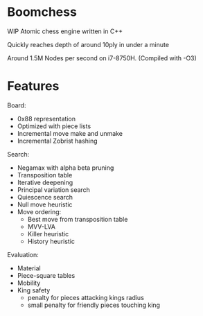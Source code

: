 # Boomchess

WIP Atomic chess engine written in C++

Quickly reaches depth of around 10ply in under a minute

Around 1.5M Nodes per second on i7-8750H. (Compiled with -O3)

# Features

Board:

- 0x88 representation
- Optimized with piece lists
- Incremental move make and unmake
- Incremental Zobrist hashing

Search:

- Negamax with alpha beta pruning
- Transposition table
- Iterative deepening
- Principal variation search
- Quiescence search
- Null move heuristic
- Move ordering:
    - Best move from transposition table
    - MVV-LVA
    - Killer heuristic
    - History heuristic

Evaluation:

- Material
- Piece-square tables
- Mobility
- King safety
  - penalty for pieces attacking kings radius
  - small penalty for friendly pieces touching king